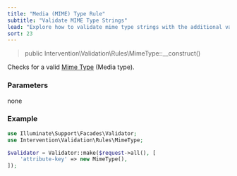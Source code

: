 ```yaml
---
title: "Media (MIME) Type Rule"
subtitle: "Validate MIME Type Strings"
lead: "Explore how to validate mime type strings with the additional validation rules of Intervention Validation for your Laravel application."
sort: 23
---
```


> public Intervention\Validation\Rules\MimeType::__construct()

Checks for a valid [Mime Type](https://en.wikipedia.org/wiki/Media_type) (Media type).

### Parameters

none

### Example

```php
use Illuminate\Support\Facades\Validator;
use Intervention\Validation\Rules\MimeType;

$validator = Validator::make($request->all(), [
    'attribute-key' => new MimeType(),
]);
```


